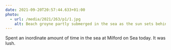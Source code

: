 ```yaml
---
date: 2021-09-20T20:57:44.633+01:00
photo:
  - url: /media/2021/263/p1/1.jpg
    alt: Beach groyne partly submerged in the sea as the sun sets behind it.
---
```


Spent an inordinate amount of time in the sea at Milford on Sea today. It was lush.
